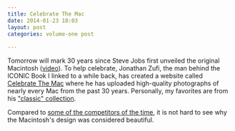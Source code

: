 ```yaml
---
title: Celebrate The Mac
date: 2014-01-23 18:03
layout: post
categories: volume-one post
  
---
```



Tomorrow will mark 30 years since Steve Jobs first unveiled the original Macintosh ([video](https://www.youtube.com/watch?v=2B-XwPjn9YY)). To help celebrate, Jonathan Zufi, the man behind the ICONIC Book I linked to a while back, has created a website called [Celebrate The Mac](http://www.celebratethemac.com) where he has uploaded high-quality photographs of nearly every Mac from the past 30 years. Personally, my favorites are from his ["classic" collection](http://www.celebratethemac.com/classic). 

Compared to [some of the competitors of the time](http://www.hpmuseum.net/exhibit.php?class=1&cat=41), it is not hard to see why the Macintosh's design was considered beautiful. 
